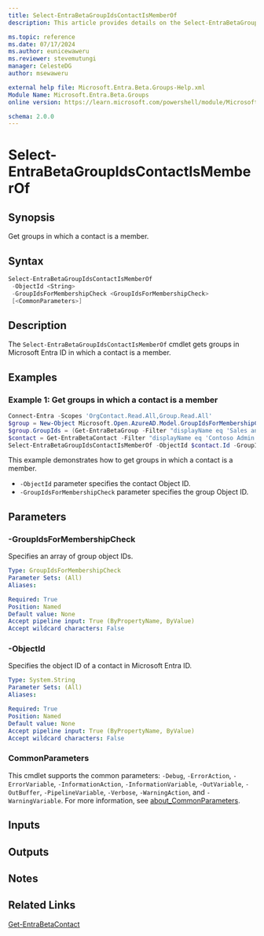 ```yaml
---
title: Select-EntraBetaGroupIdsContactIsMemberOf
description: This article provides details on the Select-EntraBetaGroupIdsContactIsMemberOf.

ms.topic: reference
ms.date: 07/17/2024
ms.author: eunicewaweru
ms.reviewer: stevemutungi
manager: CelesteDG
author: msewaweru

external help file: Microsoft.Entra.Beta.Groups-Help.xml
Module Name: Microsoft.Entra.Beta.Groups
online version: https://learn.microsoft.com/powershell/module/Microsoft.Entra.Beta.Groups/Select-EntraBetaGroupIdsContactIsMemberOf

schema: 2.0.0
---
```


# Select-EntraBetaGroupIdsContactIsMemberOf

## Synopsis

Get groups in which a contact is a member.

## Syntax

```powershell
Select-EntraBetaGroupIdsContactIsMemberOf
 -ObjectId <String>
 -GroupIdsForMembershipCheck <GroupIdsForMembershipCheck>
 [<CommonParameters>]
```

## Description

The `Select-EntraBetaGroupIdsContactIsMemberOf` cmdlet gets groups in Microsoft Entra ID in which a contact is a member.

## Examples

### Example 1: Get groups in which a contact is a member

```powershell
Connect-Entra -Scopes 'OrgContact.Read.All,Group.Read.All'
$group = New-Object Microsoft.Open.AzureAD.Model.GroupIdsForMembershipCheck
$group.GroupIds = (Get-EntraBetaGroup -Filter "displayName eq 'Sales and Marketing'").Id
$contact = Get-EntraBetaContact -Filter "displayName eq 'Contoso Admin'"
Select-EntraBetaGroupIdsContactIsMemberOf -ObjectId $contact.Id -GroupIdsForMembershipCheck $group
```

This example demonstrates how to get groups in which a contact is a member.

- `-ObjectId` parameter specifies the contact Object ID.
- `-GroupIdsForMembershipCheck` parameter specifies the group Object ID.

## Parameters

### -GroupIdsForMembershipCheck

Specifies an array of group object IDs.

```yaml
Type: GroupIdsForMembershipCheck
Parameter Sets: (All)
Aliases:

Required: True
Position: Named
Default value: None
Accept pipeline input: True (ByPropertyName, ByValue)
Accept wildcard characters: False
```

### -ObjectId

Specifies the object ID of a contact in Microsoft Entra ID.

```yaml
Type: System.String
Parameter Sets: (All)
Aliases:

Required: True
Position: Named
Default value: None
Accept pipeline input: True (ByPropertyName, ByValue)
Accept wildcard characters: False
```

### CommonParameters

This cmdlet supports the common parameters: `-Debug`, `-ErrorAction`, `-ErrorVariable`, `-InformationAction`, `-InformationVariable`, `-OutVariable`, `-OutBuffer`, `-PipelineVariable`, `-Verbose`, `-WarningAction`, and `-WarningVariable`. For more information, see [about_CommonParameters](https://go.microsoft.com/fwlink/?LinkID=113216).

## Inputs

## Outputs

## Notes

## Related Links

[Get-EntraBetaContact](Get-EntraBetaContact.md)
